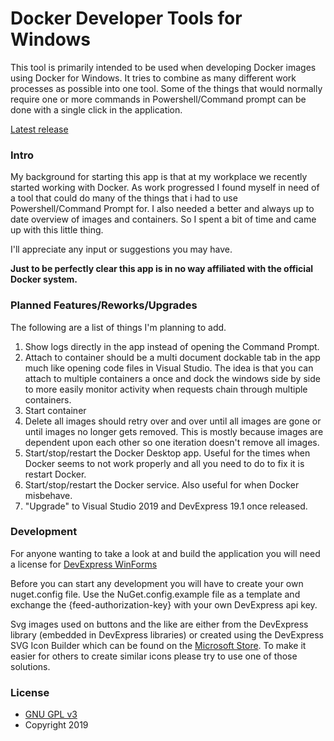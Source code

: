 # Docker Developer Tools for Windows

This tool is primarily intended to be used when developing Docker images using Docker for Windows.
It tries to combine as many different work processes as possible into one tool.
Some of the things that would normally require one or more commands in Powershell/Command prompt can be done with a single click in the application.

[Latest release](https://github.com/Krm1t/DockerDeveloperTools/releases/latest)

### Intro
My background for starting this app is that at my workplace we recently started working with Docker.
As work progressed I found myself in need of a tool that could do many of the things that i had to use Powershell/Command Prompt for.
I also needed a better and always up to date overview of images and containers.
So I spent a bit of time and came up with this little thing.

I'll appreciate any input or suggestions you may have.

__Just to be perfectly clear this app is in no way affiliated with the official Docker system.__

### Planned Features/Reworks/Upgrades
The following are a list of things I'm planning to add.

1. Show logs directly in the app instead of opening the Command Prompt.
2. Attach to container should be a multi document dockable tab in the app much like opening code files in Visual Studio.
The idea is that you can attach to multiple containers a once and dock the windows side by side to more easily monitor activity when requests chain through multiple containers.
3. Start container
4. Delete all images should retry over and over until all images are gone or until images no longer gets removed.
This is mostly because images are dependent upon each other so one iteration doesn't remove all images.
5. Start/stop/restart the Docker Desktop app. Useful for the times when Docker seems to not work properly and all you need to do to fix it is restart Docker.
6. Start/stop/restart the Docker service. Also useful for when Docker misbehave.
7. "Upgrade" to Visual Studio 2019 and DevExpress 19.1 once released.

### Development
For anyone wanting to take a look at and build the application you will need a license for [DevExpress WinForms](https://www.devexpress.com/products/net/controls/winforms/)

Before you can start any development you will have to create your own nuget.config file.
Use the NuGet.config.example file as a template and exchange the {feed-authorization-key} with your own DevExpress api key.

Svg images used on buttons and the like are either from the DevExpress library (embedded in DevExpress libraries) or created using the DevExpress SVG Icon Builder which can be found on the [Microsoft Store](https://www.microsoft.com/en-us/p/svg-icon-builder/9mxbbwvknrvr).
To make it easier for others to create similar icons please try to use one of those solutions.

### License
- [GNU GPL v3](http://www.gnu.org/licenses/gpl.html)
- Copyright 2019
